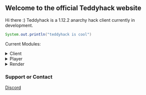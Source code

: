 ## Welcome to the official Teddyhack website

Hi there :) Teddyhack is a 1.12.2 anarchy hack client currently in development.

```java
System.out.println("teddyhack is cool")
```

Current Modules:

<details> 
  <summary>Client</summary>
    - FancyChatMessages
    - ChatSuffix
</details>
<details> 
  <summary>Player</summary>
    - Fly
    - Sprint
</details>
<details> 
  <summary>Render</summary>
    - FullBright
</details>

### Support or Contact

[Discord](https://discord.gg/X2BmAqW8ry)

